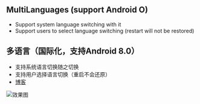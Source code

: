 ## MultiLanguages (support Android O)
- Support system language switching with it
- Support users to select language switching (restart will not be restored)

## 多语言（国际化，支持Android 8.0）
- 支持系统语言切换随之切换
- 支持用户选择语言切换（重启不会还原）
- [博客](https://blog.csdn.net/a1018875550/article/details/79845949)

![效果图](https://upload-images.jianshu.io/upload_images/2001124-97c41107c687cfab.gif?imageMogr2/auto-orient/strip)